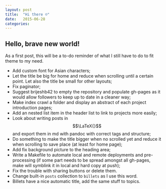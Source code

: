 ```yaml
---
layout: post
title:  "Hi there ☺"
date:   2015-06-28
categories: 
---
```


## Hello, brave new world!

As a first post, this will be a to-do reminder of what I still have to do to fit theme to my need.

 * Add custom font for Asian characters;
 * Let the title be big for home and reduce when scrolling until a certain point. Let also the title be small for other layouts;
 * Fix paginator;
 * Suggest brijeshb42 to empty the repository and populate gh-pages as it would allow followers to keep up to date in a cleaner way;
 * Make index crawl a folder and display an abstract of each project introduction pages;
 * Add an nested list item in the header list to link to projects more easily;
 * Look about writing posts in $$\LaTeX{}$$ and export them in md with pandoc with correct tags and structure;
 * Do something to make the title bigger when no scrolled yet and reduce it when scrolling to save place (at least for home page);
 * Add fix background picture to the heading area; 
 * Write a Makefile to automate local and remote deployments and pre-processing (if some part needs to be spread amongst all gh-pages, make will symblink it in local and hard copy at push);
 * Fix the trouble with sharing buttons or delete them.
 * Change built-in `posts` collection to `billets` as I use this word.
 * Billets have a nice automatic title, add the same stuff to topics.

